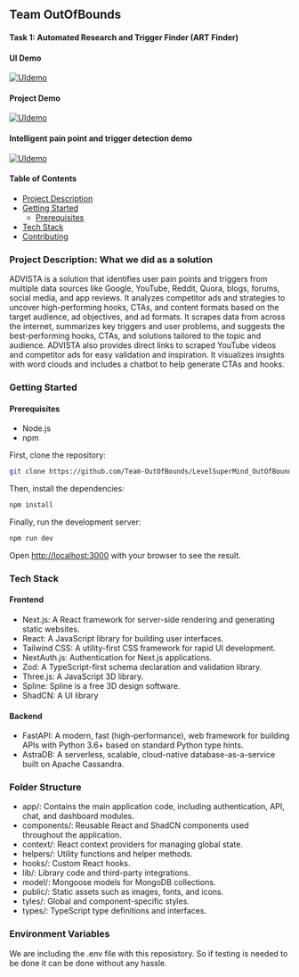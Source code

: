 ## Team OutOfBounds

#### Task 1: Automated Research and Trigger Finder (ART Finder)
#### UI Demo
[![UIdemo](https://img.youtube.com/vi/rJC_-6QHzKo/1.jpg)](https://www.youtube.com/watch?v=rJC_-6QHzKo)
#### Project Demo
[![UIdemo](https://img.youtube.com/vi/ikxR2ujRr5I/0.jpg)](https://www.youtube.com/watch?v=ikxR2ujRr5I)
#### Intelligent pain point and trigger detection demo
[![UIdemo](https://img.youtube.com/vi/M97WjHGASys/0.jpg)](https://www.youtube.com/watch?v=M97WjHGASys)


#### 

#### Table of Contents

- [Project Description](#project-description)
- [Getting Started](#getting-started)
  - [Prerequisites](#prerequisites)
- [Tech Stack](#tech-stack)
- [Contributing](#contributing)

### Project Description: What we did as a solution

ADVISTA is a solution that identifies user pain points and triggers from multiple data sources like Google, YouTube, Reddit, Quora, blogs, forums, social media, and app reviews. It analyzes competitor ads and strategies to uncover high-performing hooks, CTAs, and content formats based on the target audience, ad objectives, and ad formats. It scrapes data from across the internet, summarizes key triggers and user problems, and suggests the best-performing hooks, CTAs, and solutions tailored to the topic and audience. ADVISTA also provides direct links to scraped YouTube videos and competitor ads for easy validation and inspiration. It visualizes insights with word clouds and includes a chatbot to help generate CTAs and hooks.

### Getting Started

#### Prerequisites

- Node.js
- npm

First, clone the repository:

```bash
git clone https://github.com/Team-OutOfBounds/LevelSuperMind_OutOfBounds.git
```

Then, install the dependencies:

```bash
npm install
```

Finally, run the development server:

```bash
npm run dev
```

Open [http://localhost:3000](http://localhost:3000) with your browser to see the result.

### Tech Stack

#### Frontend

- Next.js: A React framework for server-side rendering and generating static websites.
- React: A JavaScript library for building user interfaces.
- Tailwind CSS: A utility-first CSS framework for rapid UI development.
- NextAuth.js: Authentication for Next.js applications.
- Zod: A TypeScript-first schema declaration and validation library.
- Three.js: A JavaScript 3D library.
- Spline: Spline is a free 3D design software.
- ShadCN: A UI library

#### Backend

- FastAPI: A modern, fast (high-performance), web framework for building APIs with Python 3.6+ based on standard Python type hints.
- AstraDB: A serverless, scalable, cloud-native database-as-a-service built on Apache Cassandra.

### Folder Structure

- app/: Contains the main application code, including authentication, API, chat, and dashboard modules.
- components/: Reusable React and ShadCN components used throughout the application.
- context/: React context providers for managing global state.
- helpers/: Utility functions and helper methods.
- hooks/: Custom React hooks.
- lib/: Library code and third-party integrations.
- model/: Mongoose models for MongoDB collections.
- public/: Static assets such as images, fonts, and icons.
- tyles/: Global and component-specific styles.
- types/: TypeScript type definitions and interfaces.

### Environment Variables

We are including the .env file with this reposistory. So if testing is needed to be done it can be done without any hassle.
